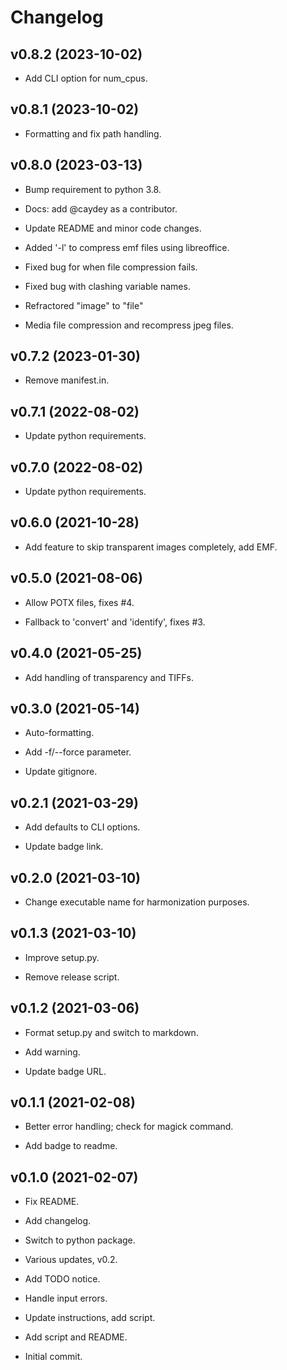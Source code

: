 # Changelog


## v0.8.2 (2023-10-02)

* Add CLI option for num_cpus.


## v0.8.1 (2023-10-02)

* Formatting and fix path handling.


## v0.8.0 (2023-03-13)

* Bump requirement to python 3.8.

* Docs: add @caydey as a contributor.

* Update README and minor code changes.

* Added '-l' to compress emf files using libreoffice.

* Fixed bug for when file compression fails.

* Fixed bug with clashing variable names.

* Refractored "image" to "file"

* Media file compression and recompress jpeg files.


## v0.7.2 (2023-01-30)

* Remove manifest.in.


## v0.7.1 (2022-08-02)

* Update python requirements.


## v0.7.0 (2022-08-02)

* Update python requirements.


## v0.6.0 (2021-10-28)

* Add feature to skip transparent images completely, add EMF.


## v0.5.0 (2021-08-06)

* Allow POTX files, fixes #4.

* Fallback to 'convert' and 'identify', fixes #3.


## v0.4.0 (2021-05-25)

* Add handling of transparency and TIFFs.


## v0.3.0 (2021-05-14)

* Auto-formatting.

* Add -f/--force parameter.

* Update gitignore.


## v0.2.1 (2021-03-29)

* Add defaults to CLI options.

* Update badge link.


## v0.2.0 (2021-03-10)

* Change executable name for harmonization purposes.


## v0.1.3 (2021-03-10)

* Improve setup.py.

* Remove release script.


## v0.1.2 (2021-03-06)

* Format setup.py and switch to markdown.

* Add warning.

* Update badge URL.


## v0.1.1 (2021-02-08)

* Better error handling; check for magick command.

* Add badge to readme.


## v0.1.0 (2021-02-07)

* Fix README.

* Add changelog.

* Switch to python package.

* Various updates, v0.2.

* Add TODO notice.

* Handle input errors.

* Update instructions, add script.

* Add script and README.

* Initial commit.


